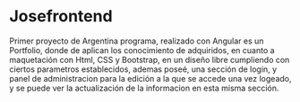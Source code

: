 # Josefrontend
Primer proyecto de Argentina programa, realizado con Angular es un Portfolio, donde de aplican los conocimiento de adquiridos, en cuanto a maquetación con Html, CSS y Bootstrap, en un diseño libre cumpliendo con ciertos parametros establecidos, ademas poseé, una sección de login, y panel de administracion para la edición a la que se accede una vez logeado, y se puede ver la actualización de la informacion en esta misma sección. 

